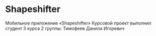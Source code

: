 # Shapeshifter
Мобильное приложение «Shapeshifter»
Курсовой проект выполнил студент 3 курса 2 группы:
Тимофеев Данила Игоревич
